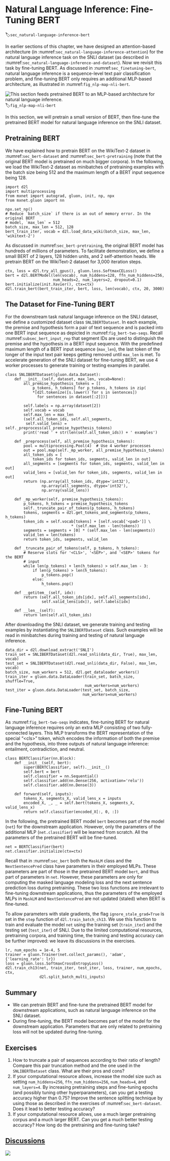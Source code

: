 # Natural Language Inference: Fine-Tuning BERT
:label:`sec_natural-language-inference-bert`

In earlier sections of this chapter,
we have designed an attention-based architecture
(in :numref:`sec_natural-language-inference-attention`)
for the natural language inference task
on the SNLI dataset (as described in :numref:`sec_natural-language-inference-and-dataset`).
Now we revisit this task by fine-tuning BERT.
As discussed in :numref:`sec_finetuning-bert`,
natural language inference is a sequence-level text pair classification problem,
and fine-tuning BERT only requires an additional MLP-based architecture,
as illustrated in :numref:`fig_nlp-map-nli-bert`.

![This section feeds pretrained BERT to an MLP-based architecture for natural language inference.](../img/nlp-map-nli-bert.svg)
:label:`fig_nlp-map-nli-bert`

In this section,
we will pretrain a small version of BERT,
then fine-tune the pretrained BERT model
for natural language inference on the SNLI dataset.


## Pretraining BERT

We have explained how to pretrain BERT on the WikiText-2 dataset in
:numref:`sec_bert-dataset` and :numref:`sec_bert-pretraining`
(note that the original BERT model is pretrained on much bigger corpora).
In the following,
we load the WikiText-2 dataset as minibatches
of pretraining examples with the batch size being 512
and the maximum length of a BERT input sequence being 128.

```{.python .input  n=40}
import d2l
import multiprocessing
from mxnet import autograd, gluon, init, np, npx
from mxnet.gluon import nn

npx.set_np()
# Reduce `batch_size` if there is an out of memory error. In the original BERT
# model, `max_len` = 512
batch_size, max_len = 512, 128
bert_train_iter, vocab = d2l.load_data_wiki(batch_size, max_len, 'wikitext-2')
```

As discussed in :numref:`sec_bert-pretraining`,
the original BERT model has hundreds of millions of parameters.
To facilitate demonstration,
we define a small BERT of 2 layers, 128 hidden units, and 2 self-attention heads.
We pretrain BERT on the WikiText-2 dataset for 3,000 iteration steps.

```{.python .input}
ctx, loss = d2l.try_all_gpus(), gluon.loss.SoftmaxCELoss()
bert = d2l.BERTModel(len(vocab), num_hiddens=128, ffn_num_hiddens=256,
                     num_heads=2, num_layers=2, dropout=0.1)
bert.initialize(init.Xavier(), ctx=ctx)
d2l.train_bert(bert_train_iter, bert, loss, len(vocab), ctx, 20, 3000)
```

## The Dataset for Fine-Tuning BERT

For the downstream task natural language inference on the SNLI dataset,
we define a customized dataset class `SNLIBERTDataset`.
In each example,
the premise and hypothesis form a pair of text sequence
and is packed into one BERT input sequence as depicted in :numref:`fig_bert-two-seqs`.
Recall :numref:`subsec_bert_input_rep` that segment IDs
are used to distinguish the premise and the hypothesis in a BERT input sequence.
With the predefined maximum length of a BERT input sequence (`max_len`),
the last token of the longer of the input text pair keeps getting removed until
`max_len` is met.
To accelerate generation of the SNLI dataset
for fine-tuning BERT,
we use 4 worker processes to generate training or testing examples in parallel.

```{.python .input  n=41}
class SNLIBERTDataset(gluon.data.Dataset):
    def __init__(self, dataset, max_len, vocab=None):
        all_premise_hypothesis_tokens = [[
            p_tokens, h_tokens] for p_tokens, h_tokens in zip(
            *[d2l.tokenize([s.lower() for s in sentences])
              for sentences in dataset[:2]])]
        
        self.labels = np.array(dataset[2])
        self.vocab = vocab
        self.max_len = max_len
        (self.all_token_ids, self.all_segments,
         self.valid_lens) = self._preprocess(all_premise_hypothesis_tokens)
        print('read ' + str(len(self.all_token_ids)) + ' examples')

    def _preprocess(self, all_premise_hypothesis_tokens):
        pool = multiprocessing.Pool(4)  # Use 4 worker processes
        out = pool.map(self._mp_worker, all_premise_hypothesis_tokens)
        all_token_ids = [
            token_ids for token_ids, segments, valid_len in out]
        all_segments = [segments for token_ids, segments, valid_len in out]
        valid_lens = [valid_len for token_ids, segments, valid_len in out]
        return (np.array(all_token_ids, dtype='int32'),
                np.array(all_segments, dtype='int32'), 
                np.array(valid_lens))

    def _mp_worker(self, premise_hypothesis_tokens):
        p_tokens, h_tokens = premise_hypothesis_tokens
        self._truncate_pair_of_tokens(p_tokens, h_tokens)
        tokens, segments = d2l.get_tokens_and_segments(p_tokens, h_tokens)
        token_ids = self.vocab[tokens] + [self.vocab['<pad>']] \
                             * (self.max_len - len(tokens))
        segments = segments + [0] * (self.max_len - len(segments))
        valid_len = len(tokens)
        return token_ids, segments, valid_len

    def _truncate_pair_of_tokens(self, p_tokens, h_tokens):
        # Reserve slots for '<CLS>', '<SEP>', and '<SEP>' tokens for the BERT
        # input
        while len(p_tokens) + len(h_tokens) > self.max_len - 3:
            if len(p_tokens) > len(h_tokens):
                p_tokens.pop()
            else:
                h_tokens.pop()

    def __getitem__(self, idx):
        return (self.all_token_ids[idx], self.all_segments[idx],
                self.valid_lens[idx]), self.labels[idx]

    def __len__(self):
        return len(self.all_token_ids)
```

After downloading the SNLI dataset,
we generate training and testing examples
by instantiating the `SNLIBERTDataset` class.
Such examples will be read in minibatches during training and testing
of natural language inference.

```{.python .input  n=42}
data_dir = d2l.download_extract('SNLI')
train_set = SNLIBERTDataset(d2l.read_snli(data_dir, True), max_len, vocab)
test_set = SNLIBERTDataset(d2l.read_snli(data_dir, False), max_len, vocab)
batch_size, num_workers = 512, d2l.get_dataloader_workers()
train_iter = gluon.data.DataLoader(train_set, batch_size, shuffle=True,
                                   num_workers=num_workers)
test_iter = gluon.data.DataLoader(test_set, batch_size,
                                  num_workers=num_workers)
```

## Fine-Tuning BERT

As :numref:`fig_bert-two-seqs` indicates,
fine-tuning BERT for natural language inference
requires only an extra MLP consisting of two fully-connected layers.
This MLP transforms the
BERT representation of the special “&lt;cls&gt;” token,
which encodes the information of both the premise and the hypothesis,
into three outputs of natural language inference:
entailment, contradiction, and neutral.

```{.python .input  n=44}
class BERTClassifier(nn.Block):
    def __init__(self, bert):
        super(BERTClassifier, self).__init__()
        self.bert = bert
        self.classifier = nn.Sequential()
        self.classifier.add(nn.Dense(256, activation='relu'))
        self.classifier.add(nn.Dense(3))

    def forward(self, inputs):
        tokens_X, segments_X, valid_lens_x = inputs
        encoded_X, _, _ = self.bert(tokens_X, segments_X, valid_lens_x)
        return self.classifier(encoded_X[:, 0, :])
```

In the following,
the pretrained BERT model `bert` becomes part of the model (`net`) for
the downstream application.
However, only the parameters of the additional MLP (`net.classifier`) will be learned from scratch.
All the parameters of the pretrained BERT will be fine-tuned.

```{.python .input}
net = BERTClassifier(bert)
net.classifier.initialize(ctx=ctx)
```

Recall that
in :numref:`sec_bert`
both the `MaskLM` class and the `NextSentencePred` class
have parameters in their employed MLPs.
These parameters are part of those in the pretrained BERT model
`bert`, and thus part of parameters in `net`.
However, these parameters are only for computing
the masked language modeling loss
and the next sentence prediction loss
during pretraining.
These two loss functions are irrelevant to fine-tuning downstream applications,
thus the parameters of the employed MLPs in 
`MaskLM` and `NextSentencePred` are not updated (staled) when BERT is fine-tuned.

To allow parameters with stale gradients,
the flag `ignore_stale_grad=True` is set in the `step` function of `d2l.train_batch_ch13`.
We use this function to train and evaluate the model `net` using the training set
(`train_iter`) and the testing set (`test_iter`) of SNLI.
Due to the limited computational resources, pretraining corpora,
and training time, the training and testing accuracy
can be further improved: we leave its discussions in the exercises.

```{.python .input  n=46}
lr, num_epochs = 1e-4, 5
trainer = gluon.Trainer(net.collect_params(), 'adam', {'learning_rate': lr})
loss = gluon.loss.SoftmaxCrossEntropyLoss()
d2l.train_ch13(net, train_iter, test_iter, loss, trainer, num_epochs, ctx,
               d2l.split_batch_multi_inputs)
```

## Summary

* We can pretrain BERT and fine-tune the pretrained BERT model for downstream applications, such as natural language inference on the SNLI dataset.
* During fine-tuning, the BERT model becomes part of the model for the downstream application. Parameters that are only related to pretraining loss will not be updated during fine-tuning. 


## Exercises

1. How to truncate a pair of sequences according to their ratio of length? Compare this pair truncation method and the one used in the `SNLIBERTDataset` class. What are their pros and cons?
2. If your computational resource allows, increase the model size such as setting `num_hiddens=256`, `ffn_num_hiddens=256`, `num_heads=4`, and `num_layers=4`. By increasing pretraining steps and fine-tuning epochs (and possibly tuning other hyperparameters), can you get a testing accuracy higher than 0.75? Improve the sentence splitting technique by using those as described in the exercises of :numref:`sec_bert-dataset`. Does it lead to better testing accuracy?
3. If your computational resource allows, use a much larger pretraining corpus and a much larger BERT. Can you get a much better testing accuracy? How long do the pretraining and fine-tuning take?


## [Discussions](https://discuss.mxnet.io/t/5870)

![](../img/qr_natural-language-inference-bert.svg)
